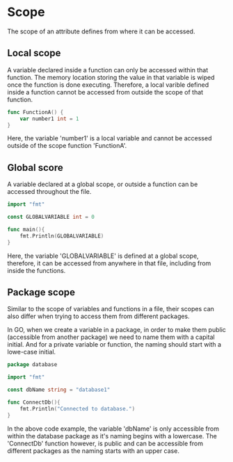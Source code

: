 # Scope

The scope of an attribute defines from where it can be accessed.

## Local scope

A variable declared inside a function can only be accessed within that function.
The memory location storing the value in that variable is wiped once the function is done executing.
Therefore, a local varible defined inside a function cannot be accessed from outside the scope of that function.

```go
func FunctionA() {
    var number1 int = 1
}
```

Here, the variable 'number1' is a local variable and cannot be accessed outside of the scope function 'FunctionA'.

## Global score

A variable declared at a global scope, or outside a function can be accessed throughout the file.

```go
import "fmt"

const GLOBALVARIABLE int = 0

func main(){
    fmt.Println(GLOBALVARIABLE)
}
```

Here, the variable 'GLOBALVARIABLE' is defined at a global scope, therefore, it can be accessed from anywhere in that file, including from inside the functions.

## Package scope

Similar to the scope of variables and functions in a file, their scopes can also differ when trying to access them from different packages.

In GO, when we create a variable in a package, in order to make them public (accessible from another package) we need to name them with a capital initial. And for a private variable or function, the naming should start with a lowe-case initial.

```go
package database

import "fmt"

const dbName string = "database1"

func ConnectDb(){
    fmt.Println("Connected to database.")
}
```

In the above code example, the variable 'dbName' is only accessible from within the database package as it's naming begins with a lowercase.
The 'ConnectDb' function however, is public and can be accessible from different packages as the naming starts with an upper case.
